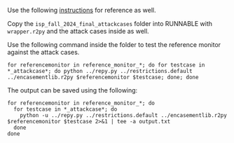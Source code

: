 Use the following [instructions](https://github.com/SeattleTestbed/docs/blob/master/EducationalAssignments/DefaultPartThree.md#how-to-run-your-tests-on-many-reference-monitors) for reference as well.

Copy the `isp_fall_2024_final_attackcases` folder into RUNNABLE with `wrapper.r2py` and the attack cases inside as well. 

Use the following command inside the folder to test the reference monitor against the attack cases.

```
for referencemonitor in reference_monitor_*; do for testcase in *_attackcase*; do python ../repy.py ../restrictions.default ../encasementlib.r2py $referencemonitor $testcase; done; done
```

The output can be saved using the following: 
```
for referencemonitor in reference_monitor_*; do
  for testcase in *_attackcase*; do
    python -u ../repy.py ../restrictions.default ../encasementlib.r2py $referencemonitor $testcase 2>&1 | tee -a output.txt
  done
done

```